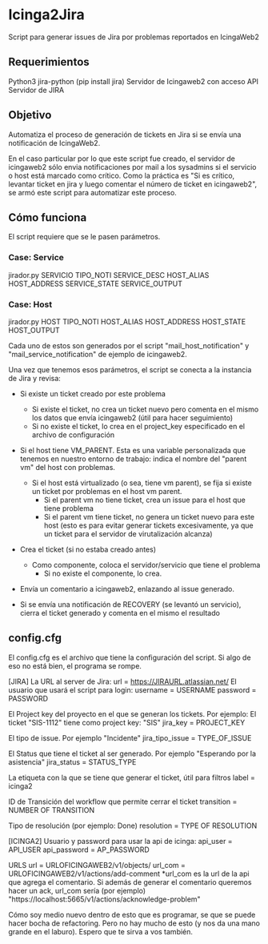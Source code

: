 # Icinga2Jira
Script para generar issues de Jira por problemas reportados en IcingaWeb2

## Requerimientos
Python3
jira-python (pip install jira)
Servidor de Icingaweb2 con acceso API
Servidor de JIRA

## Objetivo
Automatiza el proceso de generación de tickets en Jira si se envía una notificación de IcingaWeb2. 

En el caso particular por lo que este script fue creado, el servidor de icingaweb2 sólo envia notificaciones por mail a los sysadmins si el servicio o host está marcado como crítico. Como la práctica es "Si es crítico, levantar ticket en jira y luego comentar el número de ticket en icingaweb2", se armó este script para automatizar este proceso.

## Cómo funciona
El script requiere que se le pasen parámetros.

### Case: Service
jirador.py SERVICIO TIPO_NOTI SERVICE_DESC HOST_ALIAS HOST_ADDRESS SERVICE_STATE SERVICE_OUTPUT

### Case: Host
jirador.py HOST TIPO_NOTI HOST_ALIAS HOST_ADDRESS HOST_STATE HOST_OUTPUT

Cada uno de estos son generados por el script "mail_host_notification" y "mail_service_notification" de ejemplo de icingaweb2.

Una vez que tenemos esos parámetros, el script se conecta a la instancia de Jira y revisa:
* Si existe un ticket creado por este problema
	* Si existe el ticket, no crea un ticket nuevo pero comenta en el mismo los datos que envía icingaweb2 (útil para hacer seguimiento)
	* Si no existe el ticket, lo crea en el project_key especificado en el archivo de configuración
* Si el host tiene VM_PARENT. Esta es una variable personalizada que tenemos en nuestro entorno de trabajo: indica el nombre del "parent vm" del host con problemas.
	* Si el host está virtualizado (o sea, tiene vm parent), se fija si existe un ticket por problemas en el host vm parent.
		* Si el parent vm no tiene ticket, crea un issue para el host que tiene problema
		* Si el parent vm tiene ticket, no genera un ticket nuevo para este host (esto es para evitar generar tickets excesivamente, ya que un ticket para el servidor de virutalización alcanza)
* Crea el ticket (si no estaba creado antes)
	* Como componente, coloca el servidor/servicio que tiene el problema
		* Si no existe el componente, lo crea.
* Envía un comentario a icingaweb2, enlazando al issue generado.

* Si se envía una notificación de RECOVERY (se levantó un servicio), cierra el ticket generado y comenta en el mismo el resultado

## config.cfg

El config.cfg es el archivo que tiene la configuración del script. Si algo de eso no está bien, el programa se rompe.

[JIRA]
La URL al server de Jira:
url = https://JIRAURL.atlassian.net/
El usuario que usará el script para login:
username = USERNAME
password = PASSWORD

El Project key del proyecto en el que se generan los tickets. Por ejemplo: El ticket "SIS-1112" tiene como project key: "SIS"
jira_key = PROJECT_KEY

El tipo de issue. Por ejemplo "Incidente"
jira_tipo_issue = TYPE_OF_ISSUE

El Status que tiene el ticket al ser generado. Por ejemplo "Esperando por la asistencia"
jira_status = STATUS_TYPE

La etiqueta con la que se tiene que generar el ticket, útil para filtros
label = icinga2

ID de Transición del workflow que permite cerrar el ticket 
transition = NUMBER OF TRANSITION

Tipo de resolución (por ejemplo: Done)
resolution = TYPE OF RESOLUTION


[ICINGA2]
Usuario y password para usar la api de icinga:
api_user = API_USER
api_password = AP_PASSWORD

URLS
url = URLOFICINGAWEB2/v1/objects/
url_com = URLOFICINGAWEB2/v1/actions/add-comment
*url_com es la url de la api que agrega el comentario. Si además de generar el comentario queremos hacer un ack, url_com sería (por ejemplo) "https://localhost:5665/v1/actions/acknowledge-problem"
		
Cómo soy medio nuevo dentro de esto que es programar, se que se puede hacer bocha de refactoring. Pero no hay mucho de esto (y nos da una mano grande en el laburo). Espero que te sirva a vos también.


